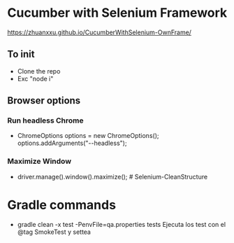 # Cucumber with Selenium Framework
https://zhuanxxu.github.io/CucumberWithSelenium-OwnFrame/
## To init
- Clone the repo
- Exc "node i"

## Browser options

### Run headless Chrome

- ChromeOptions options = new ChromeOptions();
  options.addArguments("--headless");

### Maximize Window

- driver.manage().window().maximize(); # Selenium-CleanStructure

# Gradle commands

- gradle clean -x test -PenvFile=qa.properties tests
  Ejecuta los test con el @tag SmokeTest y settea
